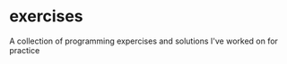 exercises
=========

A collection of programming expercises and solutions I've worked on for practice

